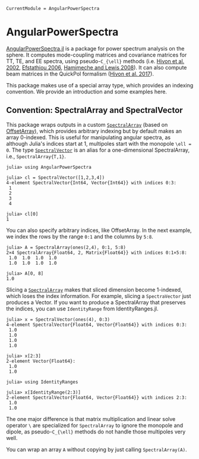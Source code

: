 ```@meta
CurrentModule = AngularPowerSpectra
```

# AngularPowerSpectra

[AngularPowerSpectra.jl](https://github.com/xzackli/AngularPowerSpectra.jl) is a package for power spectrum analysis on the sphere. It computes mode-coupling matrices and covariance matrices for TT, TE, and EE spectra, using pseudo-``C_{\ell}`` methods (i.e. [Hivon et al. 2002](https://arxiv.org/abs/astro-ph/0105302), [Efstathiou 2006](https://arxiv.org/abs/astro-ph/0601107), [Hamimeche and Lewis 2008](https://arxiv.org/abs/0801.0554)). It can also compute  beam matrices in the QuickPol formalism ([Hivon et al. 2017](https://arxiv.org/abs/1608.08833)).

This package makes use of a special array type, which provides an indexing convention. We provide an introduction and some examples here.

## Convention: SpectralArray and SpectralVector

This package wraps outputs in a custom [`SpectralArray`](@ref) (based on [OffsetArray](https://github.com/JuliaArrays/OffsetArrays.jl)), which provides arbitrary indexing but by default makes an array 0-indexed. This is useful for manipulating angular spectra, as although Julia's indices start at 1, multipoles start with the monopole ``\ell = 0``. The type [`SpectralVector`](@ref) is an alias for a one-dimensional SpectralArray, i.e., `SpectralArray{T,1}`. 

```julia-repl
julia> using AngularPowerSpectra

julia> cl = SpectralVector([1,2,3,4])
4-element SpectralVector{Int64, Vector{Int64}} with indices 0:3:
 1
 2
 3
 4

julia> cl[0]
1
```

You can also specify arbitrary indices, like OffsetArray. In the next example, we index the rows by the range `0:1` and the columns by `5:8`.

```julia-repl
julia> A = SpectralArray(ones(2,4), 0:1, 5:8)
2×4 SpectralArray{Float64, 2, Matrix{Float64}} with indices 0:1×5:8:
 1.0  1.0  1.0  1.0
 1.0  1.0  1.0  1.0

julia> A[0, 8]
1.0
```
Slicing a [`SpectralArray`](@ref) makes that sliced dimension become 1-indexed, which loses the index information. For example, slicing a `SpectraVector` just produces a Vector. If you want to produce a SpectralArray that preserves the indices, you can use `IdentityRange` from IdentityRanges.jl.

```julia-repl
julia> x = SpectralVector(ones(4), 0:3)
4-element SpectralVector{Float64, Vector{Float64}} with indices 0:3:
 1.0
 1.0
 1.0
 1.0

julia> x[2:3]
2-element Vector{Float64}:
 1.0
 1.0

julia> using IdentityRanges

julia> x[IdentityRange(2:3)]
2-element SpectralVector{Float64, Vector{Float64}} with indices 2:3:
 1.0
 1.0

```



The one major difference is that matrix multiplication and linear solve operator `\` are specialized for `SpectralArray` to ignore the monopole and dipole, as pseudo-``C_{\ell}`` methods do not handle those multipoles very well.

You can wrap an array `A` without copying by just calling `SpectralArray(A)`.
